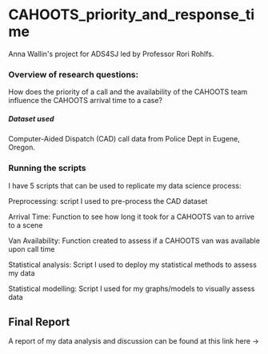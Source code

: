 # CAHOOTS_priority_and_response_time
Anna Wallin's project for ADS4SJ led by Professor Rori Rohlfs.

### Overview of research questions:
How does the priority of a call and the availability of the CAHOOTS team influence the CAHOOTS arrival time to a case? 


##### Dataset used 
Computer-Aided Dispatch (CAD) call data from Police Dept in Eugene, Oregon.



### Running the scripts

I have 5 scripts that can be used to replicate my data science process:

Preprocessing: script I used to pre-process the CAD dataset 

Arrival Time: Function to see how long it took for a CAHOOTS van to arrive to a scene

Van Availability: Function created to assess if a CAHOOTS van was available upon call time

Statistical analysis: Script I used to deploy my statistical methods to assess my data 

Statistical modelling: Script I used for my graphs/models to visually assess data 

## Final Report
A report of my data analysis and discussion can be found at this link here -> 

